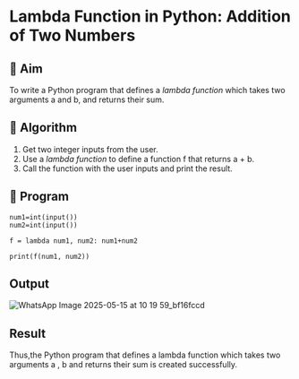 # Lambda Function in Python: Addition of Two Numbers

## 🎯 Aim
To write a Python program that defines a *lambda function* which takes two arguments a and b, and returns their sum.

## 🧠 Algorithm
1. Get two integer inputs from the user.
2. Use a *lambda function* to define a function f that returns a + b.
3. Call the function with the user inputs and print the result.

## 🧾 Program
```
num1=int(input())
num2=int(input())

f = lambda num1, num2: num1+num2

print(f(num1, num2))
```
## Output

![WhatsApp Image 2025-05-15 at 10 19 59_bf16fccd](https://github.com/user-attachments/assets/c44fedfa-a741-4af3-899d-eb3ff3333643)


## Result

Thus,the Python program that defines a lambda function which takes two arguments a , b  and returns their sum is created successfully.
